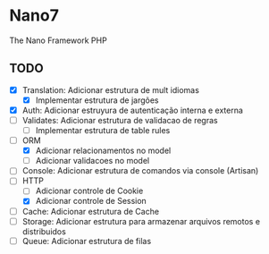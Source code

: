 # Nano7
The Nano Framework PHP

## TODO
 - [x] Translation: Adicionar estrutura de mult idiomas
    - [x] Implementar estrutura de jargões
 - [x] Auth: Adicionar estruyura de autenticação interna e externa
 - [ ] Validates: Adicionar estrutura de validacao de regras
    - [ ]  Implementar estrutura de table rules
 - [ ] ORM
    - [x] Adicionar relacionamentos no model
    - [ ] Adicionar validacoes no model
 - [ ] Console: Adicionar estrutura de comandos via console (Artisan)
 - [ ] HTTP
    - [ ] Adicionar controle de Cookie
    - [x] Adicionar controle de Session
 - [ ] Cache: Adicionar estrutura de Cache
 - [ ] Storage: Adicionar estrutura para armazenar arquivos remotos e distribuidos
 - [ ] Queue: Adicionar estrutura de filas